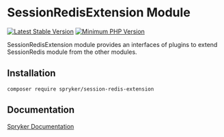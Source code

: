 # SessionRedisExtension Module
[![Latest Stable Version](https://poser.pugx.org/spryker/session-redis-extension/v/stable.svg)](https://packagist.org/packages/spryker/session-redis-extension)
[![Minimum PHP Version](https://img.shields.io/badge/php-%3E%3D%208.3-8892BF.svg)](https://php.net/)

SessionRedisExtension module provides an interfaces of plugins to extend SessionRedis module from the other modules.

## Installation

```
composer require spryker/session-redis-extension
```

## Documentation

[Spryker Documentation](https://docs.spryker.com)
